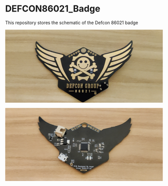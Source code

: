 # DEFCON86021_Badge

This repository stores the schematic of the Defcon 86021 badge

![image](https://github.com/A2gel/DEFCON86021_Badge/blob/master/img/%E5%BE%AE%E4%BF%A1%E5%9B%BE%E7%89%87_20200909042531.jpg)


![image](https://github.com/A2gel/DEFCON86021_Badge/blob/master/img/%E5%BE%AE%E4%BF%A1%E5%9B%BE%E7%89%87_20200909042538.jpg)
